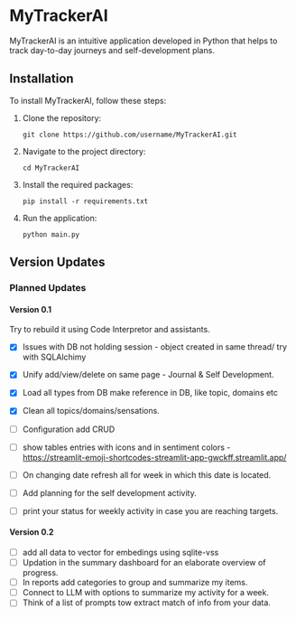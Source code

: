 # MyTrackerAI

MyTrackerAI is an intuitive application developed in Python that helps to track day-to-day journeys and self-development plans. 

## Installation

To install MyTrackerAI, follow these steps:

1. Clone the repository: 
   
   `git clone https://github.com/username/MyTrackerAI.git`

2. Navigate to the project directory: 

   `cd MyTrackerAI`

3. Install the required packages: 

   `pip install -r requirements.txt`

4. Run the application: 

   `python main.py`

## Version Updates

### Planned Updates

#### Version 0.1
Try to rebuild it using Code Interpretor and assistants. 
- [X] Issues with DB not holding session - object created in same thread/ try with SQLAlchimy
- [X] Unify add/view/delete on same page - Journal & Self Development. 
- [X] Load all types from DB make reference in DB, like topic, domains etc
- [X] Clean all topics/domains/sensations. 
- [ ] Configuration add CRUD
- [ ] show tables entries with icons and in sentiment colors - https://streamlit-emoji-shortcodes-streamlit-app-gwckff.streamlit.app/
- [ ] On changing date refresh all for week in which this date is located. 
- [ ] Add planning for the self development activity.
- [ ] print your status for weekly activity in case you are reaching targets. 


#### Version 0.2

- [ ] add all data to vector for embedings using sqlite-vss
- [ ] Updation in the summary dashboard for an elaborate overview of progress.
- [ ] In reports add categories to group and summarize my items.
- [ ] Connect to LLM with options to summarize my activity for a week.
- [ ] Think of a list of prompts tow extract match of info from your data.
